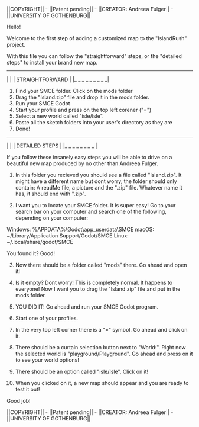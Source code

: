 ||COPYRIGHT|| - ||Patent pending|| - ||CREATOR: Andreea Fulger|| - ||UNIVERSITY OF GOTHENBURG||

Hello! 

Welcome to the first step of adding a customized map to the "IslandRush" project. 

With this file you can follow the "straightforward" steps, or the "detailed steps" to install your brand new map. 

   _ _ _ _ _ _ _ _ 
 |    		 |
 | STRAIGHTFORWARD |
 |_ _ _ _ _ _ _ _ _| 
 
1. Find your SMCE folder. Click on the mods folder
2. Drag the "Island.zip" file and drop it in the mods folder.
3. Run your SMCE Godot 
4. Start your profile and press on the top left corener ("=") 
5. Select a new world called "isle/Isle". 
6. Paste all the sketch folders into your user's directory as they are
7. Done!

  _ _ _ _ _ _ _ _ 
 |    		|
 | DETAILED STEPS |
 |_ _ _ _ _ _ _ _ | 

If you follow these insanely easy steps you will be able to drive on a beautiful new map 
produced by no other than Andreea Fulger. 

1. In this folder you recieved you should see a file called "Island.zip". It might have a different name
but dont worry, the folder should only contain: A readMe file, a picture and the ".zip" file. 
Whatever name it has, it should end with ".zip". 

2. I want you to locate your SMCE folder. It is super easy! Go to your search bar on your computer
and search one of the following, depending on your computer: 

Windows: %APPDATA%\Godot\app_userdata\SMCE
macOS: ~/Library/Application Support/Godot/SMCE
Linux: ~/.local/share/godot/SMCE

You found it? Good! 

3. Now there should be a folder called "mods" there. Go ahead and open it! 

4. Is it empty? Dont worry! This is completely normal. It happens to everyone! 
Now I want you to drag the "Island.zip" file and put in the mods folder. 

5. YOU DID IT! Go ahead and run your SMCE Godot program. 

6. Start one of your profiles. 

7. In the very top left corner there is a "=" symbol. Go ahead and click on it. 

8. There should be a curtain selection button next to "World:". Right now the selected world is
"playground/Playground". Go ahead and press on it to see your world options! 

9. There should be an option called "isle/Isle". Click on it!  

10. When you clicked on it, a new map should appear and you are ready to test it out! 

Good job! 


||COPYRIGHT|| - ||Patent pending|| - ||CREATOR: Andreea Fulger|| - ||UNIVERSITY OF GOTHENBURG||
